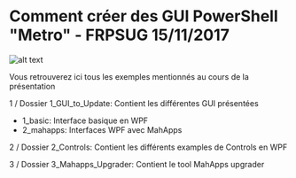 # Comment créer des GUI PowerShell "Metro" - FRPSUG 15/11/2017
![alt text](http://3.bp.blogspot.com/-VeuSveGhBEs/WcTJubR3J-I/AAAAAAAAGjc/RDcrNGblEpEkJC1CrIhCmrD9eMytQLScgCK4BGAYYCw/s1600/global_458204815.jpeg)

Vous retrouverez ici tous les exemples mentionnés au cours de la présentation 

1 / Dossier 1_GUI_to_Update: Contient les différentes GUI présentées
- 1_basic: Interface basique en WPF
- 2_mahapps: Interfaces WPF avec MahApps

2 / Dossier 2_Controls: Contient les différents examples de Controls en WPF

3 / Dossier 3_Mahapps_Upgrader: Contient le tool MahApps upgrader



